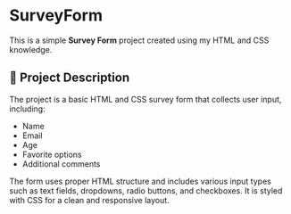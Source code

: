 # SurveyForm
This is a simple **Survey Form** project created using my HTML and CSS knowledge.

## 📝 Project Description

The project is a basic HTML and CSS survey form that collects user input, including:

- Name
- Email
- Age
- Favorite options
- Additional comments

The form uses proper HTML structure and includes various input types such as text fields, dropdowns, radio buttons, and checkboxes. It is styled with CSS for a clean and responsive layout.

